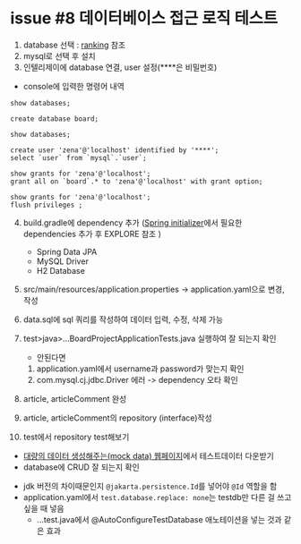 # issue #8 데이터베이스 접근 로직 테스트


1. database 선택 : [ranking](https://db-engines.com/en/ranking) 참조
2. mysql로 선택 후 설치
3. 인텔리제이에 database 연결, user 설정(****은 비밀번호)

- console에 입력한 명령어 내역
```mysql
show databases;

create database board;

show databases;

create user 'zena'@'localhost' identified by '****';
select `user` from `mysql`.`user`;

show grants for 'zena'@'localhost';
grant all on `board`.* to 'zena'@'localhost' with grant option;

show grants for 'zena'@'localhost';
flush privileges ;
```

4. build.gradle에 dependency 추가 ([Spring initializer](https://start.spring.io/)에서 필요한 dependencies 추가 후 EXPLORE 참조 )
   - Spring Data JPA
   - MySQL Driver
   - H2 Database

5. src/main/resources/application.properties -> application.yaml으로 변경, 작성
6. data.sql에 sql 쿼리를 작성하여 데이터 입력, 수정, 삭제 가능
7. test>java>...BoardProjectApplicationTests.java 실행하여 잘 되는지 확인
   - 안된다면
   1. application.yaml에서 username과 password가 맞는지 확인
   2. com.mysql.cj.jdbc.Driver 에러 -> dependency 오타 확인

8. article, articleComment 완성
9. article, articleComment의 repository (interface)작성
10. test에서 repository test해보기
   - [대량의 데이터 생성해주는(mock data) 웹페이지](https://mockaroo.com/)에서 테스트데이터 다운받기
   - database에 CRUD 잘 되는지 확인

* jdk 버전의 차이때문인지 `@jakarta.persistence.Id`를 넣어야 `@Id` 역할을 함
* application.yaml에서  `test.database.replace: none`는 testdb만 다른 걸 쓰고 싶을 때 넣음
  * ...test.java에서 @AutoConfigureTestDatabase 애노테이션을 넣는 것과 같은 효과
  